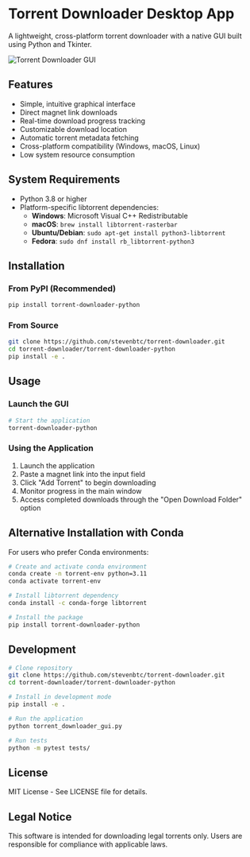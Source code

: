 # Torrent Downloader Desktop App

A lightweight, cross-platform torrent downloader with a native GUI built using Python and Tkinter.

![Torrent Downloader GUI](https://github.com/stevenbtc/torrent-downloader/raw/main/torrent-downloader-python/screenshots/app_screenshot.png)

## Features

- Simple, intuitive graphical interface
- Direct magnet link downloads
- Real-time download progress tracking
- Customizable download location
- Automatic torrent metadata fetching
- Cross-platform compatibility (Windows, macOS, Linux)
- Low system resource consumption

## System Requirements

- Python 3.8 or higher
- Platform-specific libtorrent dependencies:
  - **Windows**: Microsoft Visual C++ Redistributable
  - **macOS**: `brew install libtorrent-rasterbar`
  - **Ubuntu/Debian**: `sudo apt-get install python3-libtorrent`
  - **Fedora**: `sudo dnf install rb_libtorrent-python3`

## Installation

### From PyPI (Recommended)

```bash
pip install torrent-downloader-python
```

### From Source

```bash
git clone https://github.com/stevenbtc/torrent-downloader.git
cd torrent-downloader/torrent-downloader-python
pip install -e .
```

## Usage

### Launch the GUI

```bash
# Start the application
torrent-downloader-python
```

### Using the Application

1. Launch the application
2. Paste a magnet link into the input field
3. Click "Add Torrent" to begin downloading
4. Monitor progress in the main window
5. Access completed downloads through the "Open Download Folder" option

## Alternative Installation with Conda

For users who prefer Conda environments:

```bash
# Create and activate conda environment
conda create -n torrent-env python=3.11
conda activate torrent-env

# Install libtorrent dependency
conda install -c conda-forge libtorrent

# Install the package
pip install torrent-downloader-python
```

## Development

```bash
# Clone repository
git clone https://github.com/stevenbtc/torrent-downloader.git
cd torrent-downloader/torrent-downloader-python

# Install in development mode
pip install -e .

# Run the application
python torrent_downloader_gui.py

# Run tests
python -m pytest tests/
```

## License

MIT License - See LICENSE file for details.

## Legal Notice

This software is intended for downloading legal torrents only. Users are responsible for compliance with applicable laws. 